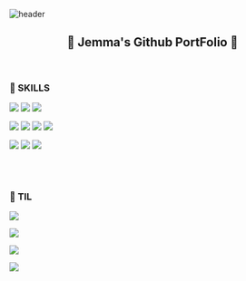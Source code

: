 ![header](https://capsule-render.vercel.app/api?type=waving&color=timeGradient&height=250&text=오늘과는다른내일&animation=fadeIn)

<h2 align="center"> 🚀 Jemma's Github PortFolio 🚀</h2>

<br>


<h3> 🌳 SKILLS </h3>


 <p>
<img src="https://img.shields.io/badge/Flutter-02569B?style=plastic&logo=Flutter&logoColor=white"/> 
<img src="https://img.shields.io/badge/React-61DAFB?style=plastic&logo=React&logoColor=white&"/>
<!--   <img src="https://img.shields.io/badge/Redux-764ABC?style=plastic&logo=redux&logoColor=white"/> -->
<img src="https://img.shields.io/badge/Vue-4FC08D?style=plastic&logo=vue.js&logoColor=white"/>
<!--   <img src="https://img.shields.io/badge/JSON Web Tokens-262627?style=plastic&logo=jsonwebtokens&logoColor=white"/> -->
 </p>
 <p>
  <img src="https://img.shields.io/badge/Node.js-339933?style=plastic&logo=node.js&logoColor=white"/>
   <img src="https://img.shields.io/badge/JavaScript-F7DF1E?style=plastic&logo=javascript&logoColor=white"/>
<!--   <img src="https://img.shields.io/badge/TypeScript-3178C6?style=plastic&logo=typescript&logoColor=white"/> -->
 <img src="https://img.shields.io/badge/Java-007396?style=plastic&logo=java&logoColor=white"/>
  <img src="https://img.shields.io/badge/Dart-0175C2?style=plastic&logo=dart&logoColor=white"/>
  </p>
  <p>
<img src="https://img.shields.io/badge/MySQL-4479A1?style=plastic&logo=mysql&logoColor=white"/>
  <img src="https://img.shields.io/badge/Firebase-FFCA28?style=plastic&logo=firebase&logoColor=white"/>
  <img src="https://img.shields.io/badge/Github-181717?style=plastic&logo=github&logoColor=white"/>
</p>


<br><br>

<h3> 📝 TIL </h3>

<p> 
  <img src="https://img.shields.io/badge/django-092E20?style=plastic&logo=django&logoColor=white&fontColor=white"/>
<!--   <img src="https://img.shields.io/badge/TensorFlow-FF6F00?style=plastic&logo=tensorflow&logoColor=white&fontColor=white"/> -->
</p>
<p>
  <img src="https://img.shields.io/badge/Python-3776AB?style=plastic&logo=python&logoColor=white&fontColor=white"/>
<!-- <img src="https://img.shields.io/badge/Swift-F05138?style=plastic&logo=swift&logoColor=white&fontColor=white"/> -->
</p>

<p> 
  <img src="https://img.shields.io/badge/MongoDB-47A248?style=plastic&logo=mongoDB&logoColor=white&fontColor=white"/>
</p>

<p>
  <img src="https://img.shields.io/badge/AWS-FF9900?style=plastic&logo=AmazonAWS&logoColor=white&fontColor=white"/>
<!--   <img src="https://img.shields.io/badge/Docker-2496ED?style=plastic&logo=docker&logoColor=white&fontColor=white"/>
  <img src="https://img.shields.io/badge/Kubernetes-326CE5?style=plastic&logo=kubernetes&logoColor=white&fontColor=white"/> -->
</p>
